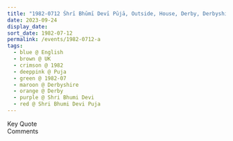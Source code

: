 ```yaml
---
title: "1982-0712 Śhrī Bhūmī Devī Pūjā, Outside, House, Derby, Derbyshire, UK"
date: 2023-09-24
display_date: 
sort_date: 1982-07-12
permalink: /events/1982-0712-a
tags:
  - blue @ English
  - brown @ UK
  - crimson @ 1982
  - deeppink @ Puja
  - green @ 1982-07
  - maroon @ Derbyshire
  - orange @ Derby
  - purple @ Shri Bhumi Devi
  - red @ Shri Bhumi Devi Puja
---
```


<wave-list>
  <list-title color="green" width="75">Key Quote</list-title>
  <list-item color="BlanchedAlmond"  width="200"></list-item>
  <list-item color="Lavender"></list-item>
  <list-item color="BlanchedAlmond"></list-item>
</wave-list>

<br>

<wave-list>
  <list-title color="green" width="75">Comments</list-title>
  <list-item color="BlanchedAlmond"  width="200"></list-item>
  <list-item color="Lavender"></list-item>
  <list-item color="BlanchedAlmond"></list-item>
</wave-list>